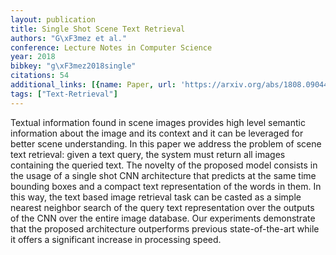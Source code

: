 ```yaml
---
layout: publication
title: Single Shot Scene Text Retrieval
authors: "G\xF3mez et al."
conference: Lecture Notes in Computer Science
year: 2018
bibkey: "g\xF3mez2018single"
citations: 54
additional_links: [{name: Paper, url: 'https://arxiv.org/abs/1808.09044'}]
tags: ["Text-Retrieval"]
---
```

Textual information found in scene images provides high level semantic
information about the image and its context and it can be leveraged for better
scene understanding. In this paper we address the problem of scene text
retrieval: given a text query, the system must return all images containing the
queried text. The novelty of the proposed model consists in the usage of a
single shot CNN architecture that predicts at the same time bounding boxes and
a compact text representation of the words in them. In this way, the text based
image retrieval task can be casted as a simple nearest neighbor search of the
query text representation over the outputs of the CNN over the entire image
database. Our experiments demonstrate that the proposed architecture
outperforms previous state-of-the-art while it offers a significant increase in
processing speed.